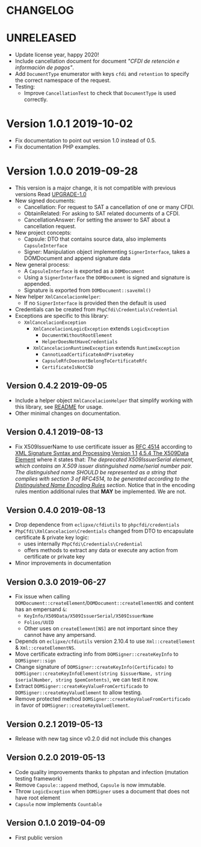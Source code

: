 # CHANGELOG

# UNRELEASED

- Update license year, happy 2020!
- Include cancellation document for document *"CFDI de retención e información de pagos"*.
- Add `DocumentType` enumerator with keys `cfdi` and `retention` to specify the correct namespace of the request.
- Testing:
    - Improve `CancellationTest` to check that `DocumentType` is used correctly.

# Version 1.0.1 2019-10-02

- Fix documentation to point out version 1.0 instead of 0.5.
- Fix documentation PHP examples.

# Version 1.0.0 2019-09-28

- This version is a major change, it is not compatible with previous versions
  Read [UPGRADE-1.0](https://github.com/phpcfdi/xml-cancelacion/blob/master/docs/UPGRADE-1.0.md)
- New signed documents:
    - Cancellation: For request to SAT a cancellation of one or many CFDI.
    - ObtainRelated: For asking to SAT related documents of a CFDI.
    - CancellationAnswer: For setting the answer to SAT about a cancellation request.
- New project concepts:
    - Capsule: DTO that contains source data, also implements `CapsuleInterface`
    - Signer: Manipulation object implementing `SignerInterface`, takes a DOMDocument and append signature data
- New general process:
    - A `CapsuleInterface` is exported as a `DOMDocument`
    - Using a `SignerInterface` the `DOMDocument` is signed and signature is appended.
    - Signature is exported from `DOMDocument::saveXml()`
- New helper `XmlCancelacionHelper`:
    - If no `SignerInterface` is provided then the default is used
- Credentials can be created from `PhpCfdi\Credentials\Credential`
- Exceptions are specific to this library:
    - `XmlCancelacionException`
        - `XmlCancelacionLogicException` extends `LogicException`
            - `DocumentWithoutRootElement`
            - `HelperDoesNotHaveCredentials`
        - `XmlCancelacionRuntimeException` extends `RuntimeException`
            - `CannotLoadCertificateAndPrivateKey`
            - `CapsuleRfcDoesnotBelongToCertificateRfc`
            - `CertificateIsNotCSD`


## Version 0.4.2 2019-09-05

- Include a helper object `XmlCancelacionHelper` that simplify working with this library,
  see [README](https://github.com/phpcfdi/xml-cancelacion/blob/master/README.md) for usage.
- Other minimal changes on documentation.


## Version 0.4.1 2019-08-13

- Fix X509IssuerName to use certificate issuer as [RFC 4514](https://www.ietf.org/rfc/rfc4514.txt)
  according to [XML Signature Syntax and Processing Version 1.1](https://www.w3.org/TR/xmldsig-core1/)
  [4.5.4 The X509Data Element](https://www.w3.org/TR/xmldsig-core1/#sec-X509Data) where it states that:
  *The deprecated X509IssuerSerial element, which contains an X.509 issuer distinguished name/serial number pair.*
  *The distinguished name SHOULD be represented as a string that complies with section 3 of RFC4514, to be generated*
  *according to the [Distinguished Name Encoding Rules](https://www.w3.org/TR/xmldsig-core1/#dname-encrules) section*.
  Notice that in the encoding rules mention additional rules that __MAY__ be implemented. We are not. 


## Version 0.4.0 2019-08-13

- Drop dependence from `eclipxe/cfdiutils` to `phpcfdi/credentials`
- `PhpCfdi\XmlCancelacion\Credentials` changed from DTO to encapsulate certificate & private key logic:
    - uses internally `PhpCfdi\Credentials\Credential`
    - offers methods to extract any data or execute any action from certificate or private key
- Minor improvements in documentation


## Version 0.3.0 2019-06-27

- Fix issue when calling `DOMDocument::createElement`/`DOMDocument::createElementNS` and content has an empersand `&`:
    - `KeyInfo/X509Data/X509IssuerSerial/X509IssuerName`
    - `Folios/UUID`
    - Other uses on `createElement[NS]` are not important since they cannot have any ampersand.
- Depends on `eclipxe/cfdiutils` version 2.10.4 to use `Xml::createElement` & `Xml::createElementNS`.
- Move certificate extracting info from `DOMSigner::createKeyInfo` to `DOMSigner::sign`
- Change signature of `DOMSigner::createKeyInfo(Certificado)` to
  `DOMSigner::createKeyInfoElement(string $issuerName, string $serialNumber, string $pemContents)`, we can test it now.
- Extract `DOMSigner::createKeyValueFromCertificado` to `DOMSigner::createKeyValueElement` to allow testing.
- Remove protected method `DOMSigner::createKeyValueFromCertificado` in favor of `DOMSigner::createKeyValueElement`.


## Version 0.2.1 2019-05-13

- Release with new tag since v0.2.0 did not include this changes


## Version 0.2.0 2019-05-13

- Code quality improvements thanks to phpstan and infection (mutation testing framework)
- Remove `Capsule::append` method, `Capsule` is now immutable.
- Throw `LogicException` when `DOMSigner` uses a document that does not have root element
- `Capsule` now implements `Countable`


## Version 0.1.0 2019-04-09

- First public version

